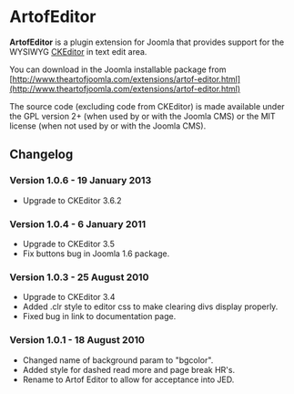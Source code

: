 # ArtofEditor

**ArtofEditor** is a plugin extension for Joomla that provides support for the WYSIWYG [CKEditor](http://ckeditor.com) in text edit area.

You can download in the Joomla installable package from [http://www.theartofjoomla.com/extensions/artof-editor.html](http://www.theartofjoomla.com/extensions/artof-editor.html)

The source code (excluding code from CKEditor) is made available under the GPL version 2+ (when used by or with the Joomla CMS) or the MIT license (when not used by or with the Joomla CMS).

## Changelog

### Version 1.0.6 - 19 January 2013

* Upgrade to CKEditor 3.6.2

### Version 1.0.4 - 6 January 2011

* Upgrade to CKEditor 3.5
* Fix buttons bug in Joomla 1.6 package.

### Version 1.0.3 - 25 August 2010

* Upgrade to CKEditor 3.4
* Added .clr style to editor css to make clearing divs display properly.
* Fixed bug in link to documentation page.

### Version 1.0.1 - 18 August 2010

* Changed name of background param to "bgcolor".
* Added style for dashed read more and page break HR's.
* Rename to Artof Editor to allow for acceptance into JED.